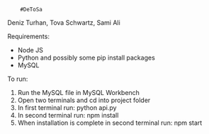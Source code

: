 		#DeToSa

Deniz Turhan, Tova Schwartz, Sami Ali

Requirements:
- Node JS
- Python and possibly some pip install packages
- MySQL

To run:
1. Run the MySQL file in MySQL Workbench
2. Open two terminals and cd into project folder
3. In first terminal run: python api.py
4. In second terminal run: npm install
5. When installation is complete in second terminal run: npm start